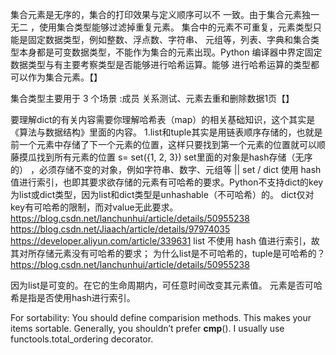 

集合元素是无序的，集合的打印效果与定义顺序可以不 一致。由于集合元素独一无二 ，使用集合类型能够过滤掉重复元素。
集合中的元素不可重复，元素类型只能是固定数据类型，例如整数、浮点数、字符串、 元组等，列表、字典和集合类型本身都是可变数据类型，不能作为集合的元素出现。Python 编译器中界定固定数据类型与有主要考察类型是否能够进行哈希运算。能够 进行哈希运算的类型都可以作为集合元素。【】

集合类型主要用于 3 个场景 :成员 关系测试、元素去重和删除数据1页【】


要理解dict的有关内容需要你理解哈希表（map）的相关基础知识，这个其实是《算法与数据结构》里面的内容。
1.list和tuple其实是用链表顺序存储的，也就是前一个元素中存储了下一个元素的位置，这样只要找到第一个元素的位置就可以顺藤摸瓜找到所有元素的位置
s= set({1, 2, 3})
set里面的对象是hash存储（无序的） ，必须存储不变的对象，例如字符串、数字、元组等    ||    set / dict 使用 hash 值进行索引，也即其要求欲存储的元素有可哈希的要求。Python不支持dict的key为list或dict类型，因为list和dict类型是unhashable（不可哈希）的。 dict仅对key有可哈希的限制，而对value无此要求。https://blog.csdn.net/lanchunhui/article/details/50955238      https://blog.csdn.net/Jiaach/article/details/97974035       https://developer.aliyun.com/article/339631
list 不使用 hash 值进行索引，故其对所存储元素没有可哈希的要求；
为什么list是不可哈希的，tuple是可哈希的？https://blog.csdn.net/lanchunhui/article/details/50955238

因为list是可变的。在它的生命周期内，可任意时间改变其元素值。
元素是否可哈希是指是否使用hash进行索引。

For sortability: You should define comparision methods. This makes your items sortable. Generally, you shouldn’t prefer __cmp__(). I usually use functools.total_ordering decorator.

